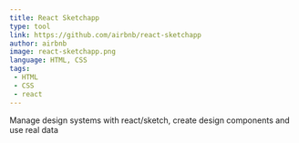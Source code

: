 ```yaml
---
title: React Sketchapp
type: tool
link: https://github.com/airbnb/react-sketchapp
author: airbnb
image: react-sketchapp.png
language: HTML, CSS
tags:
 - HTML
 - CSS
 - react
---
```


Manage design systems with react/sketch, create design components and use real data

